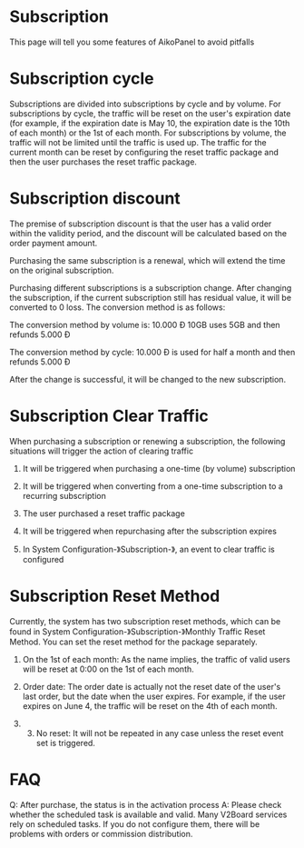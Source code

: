 # Subscription

This page will tell you some features of AikoPanel to avoid pitfalls

# Subscription cycle

Subscriptions are divided into subscriptions by cycle and by volume. For subscriptions by cycle, the traffic will be reset on the user's expiration date (for example, if the expiration date is May 10, the expiration date is the 10th of each month) or the 1st of each month. For subscriptions by volume, the traffic will not be limited until the traffic is used up. The traffic for the current month can be reset by configuring the reset traffic package and then the user purchases the reset traffic package.

# Subscription discount

The premise of subscription discount is that the user has a valid order within the validity period, and the discount will be calculated based on the order payment amount.

Purchasing the same subscription is a renewal, which will extend the time on the original subscription.

Purchasing different subscriptions is a subscription change. After changing the subscription, if the current subscription still has residual value, it will be converted to 0 loss. The conversion method is as follows:

The conversion method by volume is: 10.000 Đ 10GB uses 5GB and then refunds 5.000 Đ

The conversion method by cycle: 10.000 Đ is used for half a month and then refunds 5.000 Đ

After the change is successful, it will be changed to the new subscription.

# Subscription Clear Traffic

When purchasing a subscription or renewing a subscription, the following situations will trigger the action of clearing traffic

1. It will be triggered when purchasing a one-time (by volume) subscription

2. It will be triggered when converting from a one-time subscription to a recurring subscription

3. The user purchased a reset traffic package

4. It will be triggered when repurchasing after the subscription expires

5. In System Configuration-》Subscription-》, an event to clear traffic is configured

# Subscription Reset Method

Currently, the system has two subscription reset methods, which can be found in System Configuration-》Subscription-》Monthly Traffic Reset Method. You can set the reset method for the package separately.

1. On the 1st of each month: As the name implies, the traffic of valid users will be reset at 0:00 on the 1st of each month.

2. Order date: The order date is actually not the reset date of the user's last order, but the date when the user expires. For example, if the user expires on June 4, the traffic will be reset on the 4th of each month.
3. 3. No reset: It will not be repeated in any case unless the reset event set is triggered.

# FAQ

Q: After purchase, the status is in the activation process
A: Please check whether the scheduled task is available and valid. Many V2Board services rely on scheduled tasks. If you do not configure them, there will be problems with orders or commission distribution.
